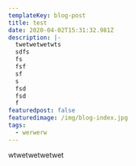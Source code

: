 ```yaml
---
templateKey: blog-post
title: test
date: 2020-04-02T15:31:32.981Z
description: |-
  twetwetwetwts 
  sdfs
  fs
  fsf
  sf
  s
  fsd
  fsd
  f
featuredpost: false
featuredimage: /img/blog-index.jpg
tags:
  - werwerw
---
```

wtwetwetwetwet